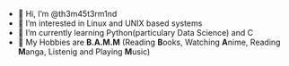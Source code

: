 - 👋 Hi, I’m @th3m45t3rm1nd
- 👀 I’m interested in Linux and UNIX based systems
- 🌱 I’m currently learning Python(particulary Data Science) and C
- 🎵 My Hobbies are **B.A.M.M** (Reading **B**ooks, Watching **A**nime, Reading **M**anga, Listenig and Playing **M**usic)

<!---
th3m45t3rm1nd/th3m45t3rm1nd is a ✨ special ✨ repository because its `README.md` (this file) appears on your GitHub profile.
You can click the Preview link to take a look at your changes.
--->
